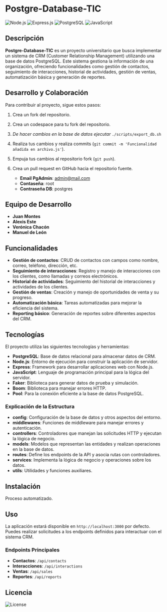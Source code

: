 # Postgre-Database-TIC

![Node.js](https://img.shields.io/badge/Node.js-339933?style=for-the-badge&logo=nodedotjs&logoColor=white)
![Express.js](https://img.shields.io/badge/Express.js-000000?style=for-the-badge&logo=express&logoColor=white)
![PostgreSQL](https://img.shields.io/badge/PostgreSQL-336791?style=for-the-badge&logo=postgresql&logoColor=white)
![JavaScript](https://img.shields.io/badge/JavaScript-F7DF1E?style=for-the-badge&logo=javascript&logoColor=black)

## Descripción

**Postgre-Database-TIC** es un proyecto universitario que busca implementar un sistema de CRM (Customer Relationship Management) utilizando una base de datos PostgreSQL. Este sistema gestiona la información de una organización, ofreciendo funcionalidades como gestión de contactos, seguimiento de interacciones, historial de actividades, gestión de ventas, automatización básica y generación de reportes.

## Desarrollo y Colaboración

Para contribuir al proyecto, sigue estos pasos:

1. Crea un fork del repositorio.
2. Crea un codespace para tu fork del repositorio.
3. *De hacer cambios en la base de datos ejecutar* `./scripts/export_db.sh`
4. Realiza tus cambios y realiza commits (`git commit -m 'Funcionalidad añadida en archivo.js'`).
5. Empuja tus cambios al repositorio fork (`git push`).
6. Crea un pull request en GitHub hacia el repositorio fuente.


    - **Email PgAdmin**: admin@mail.com
    - **Contaseña**: root
    - **Contraseña DB**: postgres

## Equipo de Desarrollo

- **Juan Montes**
- **Alexis Este**
- **Verónica Chacón**
- **Manuel de León**

## Funcionalidades

- **Gestión de contactos**: CRUD de contactos con campos como nombre, correo, teléfono, dirección, etc.
- **Seguimiento de interacciones**: Registro y manejo de interacciones con los clientes, como llamadas y correos electrónicos.
- **Historial de actividades**: Seguimiento del historial de interacciones y actividades de los clientes.
- **Gestión de ventas**: Creación y manejo de oportunidades de venta y su progreso.
- **Automatización básica**: Tareas automatizadas para mejorar la eficiencia del sistema.
- **Reporting básico**: Generación de reportes sobre diferentes aspectos del CRM.

## Tecnologías

El proyecto utiliza las siguientes tecnologías y herramientas:

- **PostgreSQL**: Base de datos relacional para almacenar datos de CRM.
- **Node.js**: Entorno de ejecución para construir la aplicación de servidor.
- **Express**: Framework para desarrollar aplicaciones web con Node.js.
- **JavaScript**: Lenguaje de programación principal para la lógica del servidor.
- **Faker**: Biblioteca para generar datos de prueba y simulación.
- **Boom**: Biblioteca para manejar errores HTTP.
- **Pool**: Para la conexión eficiente a la base de datos PostgreSQL.


### Explicación de la Estructura

- **config**: Configuración de la base de datos y otros aspectos del entorno.
- **middlewares**: Funciones de middleware para manejar errores y autenticación.
- **controllers**: Controladores que manejan las solicitudes HTTP y ejecutan la lógica de negocio.
- **models**: Modelos que representan las entidades y realizan operaciones en la base de datos.
- **routes**: Define los endpoints de la API y asocia rutas con controladores.
- **services**: Implementa la lógica de negocio y operaciones sobre los datos.
- **utils**: Utilidades y funciones auxiliares.

## Instalación

Proceso automatizado.

## Uso

La aplicación estará disponible en `http://localhost:3000` por defecto. Puedes realizar solicitudes a los endpoints definidos para interactuar con el sistema CRM.

### Endpoints Principales

- **Contactos**: `/api/contacts`
- **Interacciones**: `/api/interactions`
- **Ventas**: `/api/sales`
- **Reportes**: `/api/reports`

## Licencia

![License](https://img.shields.io/badge/license-MIT-blue.svg)

